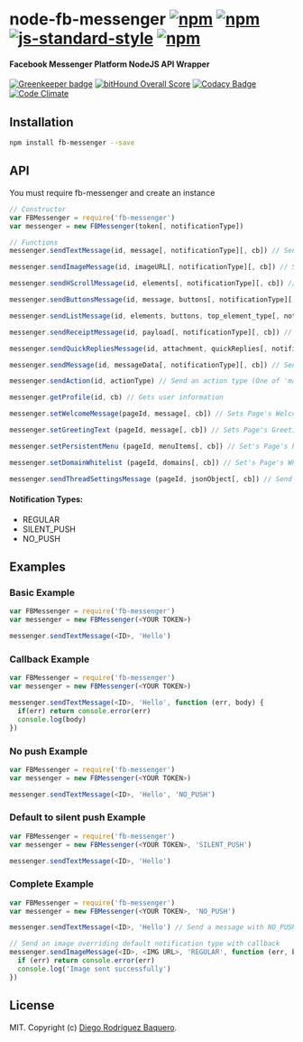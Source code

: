 # node-fb-messenger [![npm](https://img.shields.io/npm/v/fb-messenger.svg)](https://www.npmjs.com/package/fb-messenger) [![npm](https://img.shields.io/npm/dm/fb-messenger.svg)](https://www.npmjs.com/package/fb-messenger) [![js-standard-style](https://img.shields.io/badge/code%20style-standard-brightgreen.svg)](http://standardjs.com/) [![npm](https://img.shields.io/npm/l/fb-messenger.svg)](LICENSE) 
#### Facebook Messenger Platform NodeJS API Wrapper

[![Greenkeeper badge](https://badges.greenkeeper.io/DiegoRBaquero/node-fb-messenger.svg)](https://greenkeeper.io/)
[![bitHound Overall Score](https://www.bithound.io/github/DiegoRBaquero/node-fb-messenger/badges/score.svg)](https://www.bithound.io/github/DiegoRBaquero/node-fb-messenger) [![Codacy Badge](https://api.codacy.com/project/badge/Grade/b3cbd4666fa54722b38288c98cd5e8c1)](https://www.codacy.com/app/diegorbaquero/node-fb-messenger?utm_source=github.com&amp;utm_medium=referral&amp;utm_content=DiegoRBaquero/node-fb-messenger&amp;utm_campaign=Badge_Grade) [![Code Climate](https://codeclimate.com/github/DiegoRBaquero/node-fb-messenger/badges/gpa.svg)](https://codeclimate.com/github/DiegoRBaquero/node-fb-messenger)

## Installation

```bash
npm install fb-messenger --save
```

## API

You must require fb-messenger and create an instance

```js
// Constructor
var FBMessenger = require('fb-messenger')
var messenger = new FBMessenger(token[, notificationType])

// Functions
messenger.sendTextMessage(id, message[, notificationType][, cb]) // Sends a text message

messenger.sendImageMessage(id, imageURL[, notificationType][, cb]) // Sends an image from URL

messenger.sendHScrollMessage(id, elements[, notificationType][, cb]) // Sends an H-SCroll generic message

messenger.sendButtonsMessage(id, message, buttons[, notificationType][, cb]) // Sends a buttons message

messenger.sendListMessage(id, elements, buttons, top_element_type[, notificationType][, cb]) // Sends a list message

messenger.sendReceiptMessage(id, payload[, notificationType][, cb]) // Sends a receipt message (No need for template_type in payload) 

messenger.sendQuickRepliesMessage(id, attachment, quickReplies[, notificationType][, cb]) // Sends a Quick Replies Message

messenger.sendMessage(id, messageData[, notificationType][, cb]) // Send a message from custom data

messenger.sendAction(id, actionType) // Send an action type (One of 'mark_seen', 'typing_on', 'typing_off')

messenger.getProfile(id, cb) // Gets user information

messenger.setWelcomeMessage(pageId, message[, cb]) // Sets Page's Welcome Message (message can be a text string or a strucuted message)

messenger.setGreetingText (pageId, message[, cb]) // Sets Page's Greeting Text

messenger.setPersistentMenu (pageId, menuItems[, cb]) // Set's Page's Persistent Menu

messenger.setDomainWhitelist (pageId, domains[, cb]) // Set's Page's Whitelisted Domains 

messenger.sendThreadSettingsMessage (pageId, jsonObject[, cb]) // Send Manually Page's Thread Settings
```

#### Notification Types:
 - REGULAR
 - SILENT_PUSH
 - NO_PUSH

## Examples

### Basic Example

```js
var FBMessenger = require('fb-messenger')
var messenger = new FBMessenger(<YOUR TOKEN>)

messenger.sendTextMessage(<ID>, 'Hello')
```

### Callback Example

```js
var FBMessenger = require('fb-messenger')
var messenger = new FBMessenger(<YOUR TOKEN>)

messenger.sendTextMessage(<ID>, 'Hello', function (err, body) {
  if(err) return console.error(err)
  console.log(body)
})
```

### No push Example

```js
var FBMessenger = require('fb-messenger')
var messenger = new FBMessenger(<YOUR TOKEN>)

messenger.sendTextMessage(<ID>, 'Hello', 'NO_PUSH')
```

### Default to silent push Example

```js
var FBMessenger = require('fb-messenger')
var messenger = new FBMessenger(<YOUR TOKEN>, 'SILENT_PUSH')

messenger.sendTextMessage(<ID>, 'Hello')
```

### Complete Example

```js
var FBMessenger = require('fb-messenger')
var messenger = new FBMessenger(<YOUR TOKEN>, 'NO_PUSH')

messenger.sendTextMessage(<ID>, 'Hello') // Send a message with NO_PUSH, no callback

// Send an image overriding default notification type with callback
messenger.sendImageMessage(<ID>, <IMG URL>, 'REGULAR', function (err, body) {
  if (err) return console.error(err)
  console.log('Image sent successfully')
})
```

## License

MIT. Copyright (c) [Diego Rodríguez Baquero](https://diegorbaquero.com).
